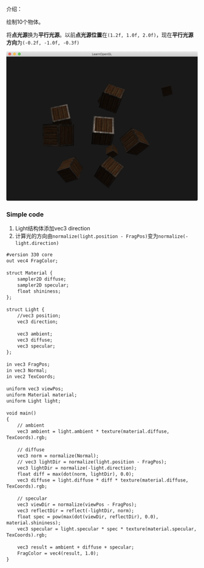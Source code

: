介绍：

绘制10个物体。

将**点光源**换为**平行光源**。以前**点光源位置**在`(1.2f, 1.0f, 2.0f)`，现在**平行光源方向**为`(-0.2f, -1.0f, -0.3f)`



![image-20190222171236723](result.jpg)



### Simple code

1. Light结构体添加vec3 direction
2. 计算光的方向由`normalize(light.position - FragPos)`变为`normalize(-light.direction)`

```
#version 330 core
out vec4 FragColor;

struct Material {
    sampler2D diffuse;
    sampler2D specular;    
    float shininess;
}; 

struct Light {
    //vec3 position;
    vec3 direction;

    vec3 ambient;
    vec3 diffuse;
    vec3 specular;
};

in vec3 FragPos;  
in vec3 Normal;  
in vec2 TexCoords;

uniform vec3 viewPos;
uniform Material material;
uniform Light light;

void main()
{
    // ambient
    vec3 ambient = light.ambient * texture(material.diffuse, TexCoords).rgb;
  	
    // diffuse 
    vec3 norm = normalize(Normal);
    // vec3 lightDir = normalize(light.position - FragPos);
    vec3 lightDir = normalize(-light.direction);  
    float diff = max(dot(norm, lightDir), 0.0);
    vec3 diffuse = light.diffuse * diff * texture(material.diffuse, TexCoords).rgb;  
    
    // specular
    vec3 viewDir = normalize(viewPos - FragPos);
    vec3 reflectDir = reflect(-lightDir, norm);  
    float spec = pow(max(dot(viewDir, reflectDir), 0.0), material.shininess);
    vec3 specular = light.specular * spec * texture(material.specular, TexCoords).rgb;  
        
    vec3 result = ambient + diffuse + specular;
    FragColor = vec4(result, 1.0);
} 
```

